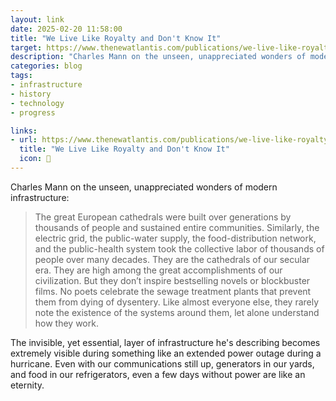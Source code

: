 ```yaml
---
layout: link
date: 2025-02-20 11:58:00
title: "We Live Like Royalty and Don't Know It"
target: https://www.thenewatlantis.com/publications/we-live-like-royalty-and-dont-know-it
description: "Charles Mann on the unseen, unappreciated wonders of modern infrastructure."
categories: blog
tags:
- infrastructure
- history
- technology
- progress

links:
- url: https://www.thenewatlantis.com/publications/we-live-like-royalty-and-dont-know-it
  title: "We Live Like Royalty and Don't Know It"
  icon: 🔌
---
```


Charles Mann on the unseen, unappreciated wonders of modern infrastructure:

> The great European cathedrals were built over generations by thousands of people and sustained entire communities. Similarly, the electric grid, the public-water supply, the food-distribution network, and the public-health system took the collective labor of thousands of people over many decades. They are the cathedrals of our secular era. They are high among the great accomplishments of our civilization. But they don’t inspire bestselling novels or blockbuster films. No poets celebrate the sewage treatment plants that prevent them from dying of dysentery. Like almost everyone else, they rarely note the existence of the systems around them, let alone understand how they work.

The invisible, yet essential, layer of infrastructure he's describing becomes extremely visible during something like an extended power outage during
a hurricane. Even with our communications still up, generators in our yards, and food in our refrigerators, even a few days without power are like an
eternity.
